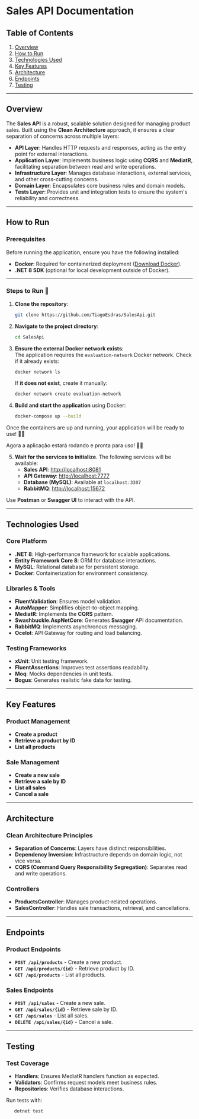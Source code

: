 # Sales API Documentation

## Table of Contents
1. [Overview](#overview)
2. [How to Run](#how-to-run)
3. [Technologies Used](#technologies-used)
4. [Key Features](#key-features)
5. [Architecture](#architecture)
6. [Endpoints](#endpoints)
7. [Testing](#testing)

---

## Overview

The **Sales API** is a robust, scalable solution designed for managing product sales. Built using the **Clean Architecture** approach, it ensures a clear separation of concerns across multiple layers:

- **API Layer**: Handles HTTP requests and responses, acting as the entry point for external interactions.
- **Application Layer**: Implements business logic using **CQRS** and **MediatR**, facilitating separation between read and write operations.
- **Infrastructure Layer**: Manages database interactions, external services, and other cross-cutting concerns.
- **Domain Layer**: Encapsulates core business rules and domain models.
- **Tests Layer**: Provides unit and integration tests to ensure the system's reliability and correctness.

---

## How to Run

### Prerequisites
Before running the application, ensure you have the following installed:
- **Docker**: Required for containerized deployment ([Download Docker](https://www.docker.com/get-started)).
- **.NET 8 SDK** (optional for local development outside of Docker).

---

### **Steps to Run** 🚀  

1. **Clone the repository**:  
   ```bash
   git clone https://github.com/TiagoEsdras/SalesApi.git
   ```

2. **Navigate to the project directory**:  
   ```bash
   cd SalesApi
   ```
3. **Ensure the external Docker network exists**:  
   The application requires the `evaluation-network` Docker network. Check if it already exists:  
   ```bash
   docker network ls
   ```  
   If **it does not exist**, create it manually:  
   ```bash
   docker network create evaluation-network
   ```
4. **Build and start the application** using Docker:  
   ```bash
   docker-compose up --build
   ```  

Once the containers are up and running, your application will be ready to use! 🚀🔥

Agora a aplicação estará rodando e pronta para uso! 🚀🔥

5. **Wait for the services to initialize**. The following services will be available:
   - **Sales API**: [http://localhost:8081](http://localhost:8081)
   - **API Gateway**: [http://localhost:7777](http://localhost:7777)
   - **Database (MySQL)**: Available at `localhost:3307`
   - **RabbitMQ**: [http://localhost:15672](http://localhost:15672)

Use **Postman** or **Swagger UI** to interact with the API.

---

## Technologies Used

### Core Platform
- **.NET 8**: High-performance framework for scalable applications.
- **Entity Framework Core 8**: ORM for database interactions.
- **MySQL**: Relational database for persistent storage.
- **Docker**: Containerization for environment consistency.

### Libraries & Tools
- **FluentValidation**: Ensures model validation.
- **AutoMapper**: Simplifies object-to-object mapping.
- **MediatR**: Implements the **CQRS** pattern.
- **Swashbuckle.AspNetCore**: Generates **Swagger** API documentation.
- **RabbitMQ**: Implements asynchronous messaging.
- **Ocelot**: API Gateway for routing and load balancing.

### Testing Frameworks
- **xUnit**: Unit testing framework.
- **FluentAssertions**: Improves test assertions readability.
- **Moq**: Mocks dependencies in unit tests.
- **Bogus**: Generates realistic fake data for testing.

---

## Key Features

### Product Management
- **Create a product**
- **Retrieve a product by ID**
- **List all products**

### Sale Management
- **Create a new sale**
- **Retrieve a sale by ID**
- **List all sales**
- **Cancel a sale**

---

## Architecture

### Clean Architecture Principles
- **Separation of Concerns**: Layers have distinct responsibilities.
- **Dependency Inversion**: Infrastructure depends on domain logic, not vice versa.
- **CQRS (Command Query Responsibility Segregation)**: Separates read and write operations.

### Controllers
- **ProductsController**: Manages product-related operations.
- **SalesController**: Handles sale transactions, retrieval, and cancellations.

---

## Endpoints

### Product Endpoints
- **`POST /api/products`** - Create a new product.
- **`GET /api/products/{id}`** - Retrieve product by ID.
- **`GET /api/products`** - List all products.

### Sales Endpoints
- **`POST /api/sales`** - Create a new sale.
- **`GET /api/sales/{id}`** - Retrieve sale by ID.
- **`GET /api/sales`** - List all sales.
- **`DELETE /api/sales/{id}`** - Cancel a sale.
---

## Testing

### Test Coverage
- **Handlers**: Ensures MediatR handlers function as expected.
- **Validators**: Confirms request models meet business rules.
- **Repositories**: Verifies database interactions.

Run tests with:
```bash
   dotnet test
```

